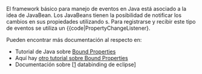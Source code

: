 El framework básico para manejo de eventos en Java está asociado a la idea de JavaBean. Los JavaBeans tienen la posibilidad de notificar los cambios en sus propiedades utilizando s. Para registrarse y recibir este tipo de eventos se utiliza un {{code|PropertyChangeListener}.

Pueden encontrar más documentación al respecto en:

-   Tutorial de Java sobre [Bound Properties](http://download.oracle.com/javase/tutorial/javabeans/properties/bound.html)
-   Aquí hay [otro tutorial sobre Bound Properties](http://enos.itcollege.ee/~jpoial/docs/tutorial/javabeans/properties/bound.html)
-   Documentación sobre \[[1](http://www.vogella.de/articles/EclipseDataBinding/article.html) databinding de eclipse\]

